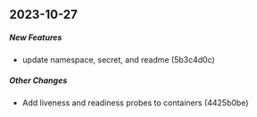 ## 2023-10-27

##### New Features

*  update namespace, secret, and readme (5b3c4d0c)

##### Other Changes

*  Add liveness and readiness probes to containers (4425b0be)

